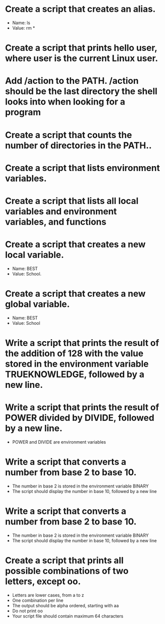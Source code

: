 # Create a script that creates an alias.

* Name: ls
* Value: rm *

# Create a script that prints hello user, where user is the current Linux user.

# Add /action to the PATH. /action should be the last directory the shell looks into when looking for a program

# Create a script that counts the number of directories in the PATH..

# Create a script that lists environment variables.

# Create a script that lists all local variables and environment variables, and functions

# Create a script that creates a new local variable.

* Name: BEST
* Value: School.

# Create a script that creates a new global variable.

* Name: BEST
* Value: School

# Write a script that prints the result of the addition of 128 with the value stored in the environment variable TRUEKNOWLEDGE, followed by a new line.

# Write a script that prints the result of POWER divided by DIVIDE, followed by a new line.

* POWER and DIVIDE are environment variables

# Write a script that converts a number from base 2 to base 10.

* The number in base 2 is stored in the environment variable BINARY
* The script should display the number in base 10, followed by a new line

# Write a script that converts a number from base 2 to base 10.

* The number in base 2 is stored in the environment variable BINARY
* The script should display the number in base 10, followed by a new line

# Create a script that prints all possible combinations of two letters, except oo.

* Letters are lower cases, from a to z
* One combination per line
* The output should be alpha ordered, starting with aa
* Do not print oo
* Your script file should contain maximum 64 characters
